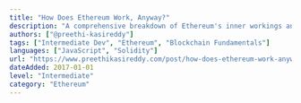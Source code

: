 ```yaml
---
title: "How Does Ethereum Work, Anyway?"
description: "A comprehensive breakdown of Ethereum's inner workings and mechanisms"
authors: ["@preethi-kasireddy"]
tags: ["Intermediate Dev", "Ethereum", "Blockchain Fundamentals"]
languages: ["JavaScript", "Solidity"]
url: "https://www.preethikasireddy.com/post/how-does-ethereum-work-anyway"
dateAdded: 2017-01-01
level: "Intermediate"
category: "Ethereum"
---
```

